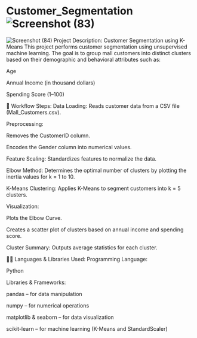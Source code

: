 # Customer_Segmentation![Screenshot (83)](https://github.com/user-attachments/assets/7eb2ba9b-6f3e-43f9-9fda-ca0013c7964b)
![Screenshot (84)](https://github.com/user-attachments/assets/bd72a5bb-205b-46c3-9129-2d189be6ad9d)
 Project Description: Customer Segmentation using K-Means
This project performs customer segmentation using unsupervised machine learning. The goal is to group mall customers into distinct clusters based on their demographic and behavioral attributes such as:

Age

Annual Income (in thousand dollars)

Spending Score (1–100)

🔧 Workflow Steps:
Data Loading: Reads customer data from a CSV file (Mall_Customers.csv).

Preprocessing:

Removes the CustomerID column.

Encodes the Gender column into numerical values.

Feature Scaling: Standardizes features to normalize the data.

Elbow Method: Determines the optimal number of clusters by plotting the inertia values for k = 1 to 10.

K-Means Clustering: Applies K-Means to segment customers into k = 5 clusters.

Visualization:

Plots the Elbow Curve.

Creates a scatter plot of clusters based on annual income and spending score.

Cluster Summary: Outputs average statistics for each cluster.

🧑‍💻 Languages & Libraries Used:
Programming Language:

Python 

Libraries & Frameworks:

pandas – for data manipulation

numpy – for numerical operations

matplotlib & seaborn – for data visualization

scikit-learn – for machine learning (K-Means and StandardScaler)


